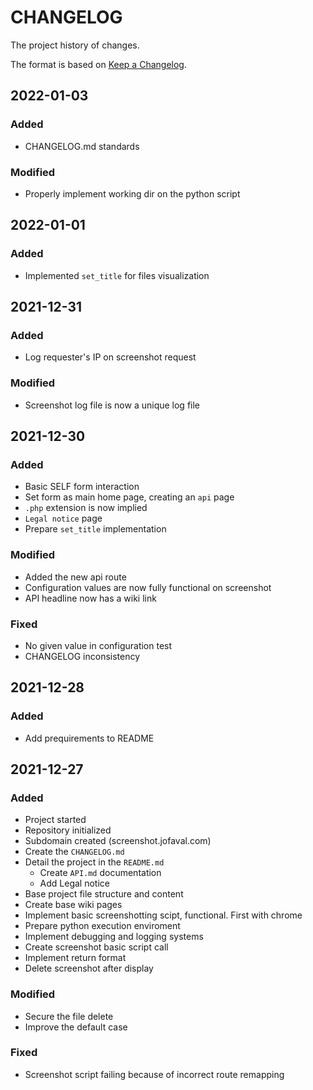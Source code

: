 # CHANGELOG #
The project history of changes.

The format is based on [Keep a Changelog](https://keepachangelog.com/en/1.0.0/).

## 2022-01-03
### Added
- CHANGELOG.md standards

### Modified
- Properly implement working dir on the python script

## 2022-01-01
### Added
- Implemented `set_title` for files visualization

## 2021-12-31
### Added
- Log requester's IP on screenshot request

### Modified
- Screenshot log file is now a unique log file

## 2021-12-30
### Added
- Basic SELF form interaction
- Set form as main home page, creating an `api` page
- `.php` extension is now implied
- `Legal notice` page
- Prepare `set_title` implementation

### Modified
- Added the new api route
- Configuration values are now fully functional on screenshot
- API headline now has a wiki link

### Fixed
- No given value in configuration test
- CHANGELOG inconsistency

## 2021-12-28
### Added
- Add prequirements to README

## 2021-12-27
### Added
- Project started
- Repository initialized
- Subdomain created (screenshot.jofaval.com)
- Create the `CHANGELOG.md`
- Detail the project in the `README.md`
  - Create `API.md` documentation
  - Add Legal notice
- Base project file structure and content
- Create base wiki pages
- Implement basic screenshotting scipt, functional. First with chrome
- Prepare python execution enviroment
- Implement debugging and logging systems
- Create screenshot basic script call
- Implement return format
- Delete screenshot after display

### Modified
- Secure the file delete
- Improve the default case

### Fixed
- Screenshot script failing because of incorrect route remapping
